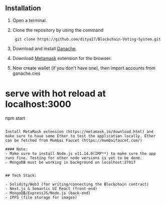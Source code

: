 
## Installation

1. Open a terminal.

2. Clone the repository by using the command
        
        git clone https://github.com/ditya17/Blockchain-Voting-System.git

3. Download and install [Ganache](https://trufflesuite.com/ganache/).

5. Download [Metamask](https://metamask.io/download/) extension for the browser.

6. Now create wallet (if you don't have one), then import accounts from ganache.cies

# serve with hot reload at localhost:3000
npm start
```

Install MetaMask extension (https://metamask.io/download.html) and make sure to have some Ether to test the application locally. Ether can be fetched from Mumbai Faucet (https://mumbaifaucet.com/)

#### Note:
- Make sure to install Node.js v11.14.0(IMP**) to make sure the app runs fine. Testing for other node versions is yet to be done.
- MongoDB must be working in background on localhost:27017


## Tech Stack:

- Solidity/Web3 (for writing/connecting the Blockchain contract)
- Next.js & Semantic UI React (front-end)
- MongoDB/ExpressJS/Node.js (back-end)
- IPFS (file storage for images)


